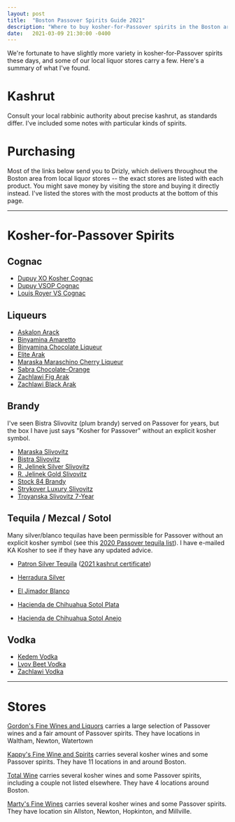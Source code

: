 ```yaml
---
layout: post
title:  "Boston Passover Spirits Guide 2021"
description: "Where to buy kosher-for-Passover spirits in the Boston area"
date:   2021-03-09 21:30:00 -0400
---
```


We're fortunate to have slightly more variety in kosher-for-Passover spirits these days, and some of our local liquor stores carry a few. Here's a summary of what I've found.

# Kashrut

Consult your local rabbinic authority about precise kashrut, as standards differ. I've included some notes with particular kinds of spirits.

# Purchasing

Most of the links below send you to Drizly, which delivers throughout the Boston area from local liquor stores -- the exact stores are listed with each product. You might save money by visiting the store and buying it directly instead. I've listed the stores with the most products at the bottom of this page.

----

# Kosher-for-Passover Spirits

## Cognac

* [Dupuy XO Kosher Cognac](https://drizly.com/liquor/brandy/cognac/dupuy-xo-kosher-cognac/p85483)
* [Dupuy VSOP Cognac](https://martysfinewine.com/shop/?product-id=5762c6f669702d2a14111a00)
* [Louis Royer VS Cognac](https://www.gordonswine.com/product/louis-royer-cognac-vs/)

## Liqueurs

* [Askalon Arack](https://www.totalwine.com/spirits/brandy-cognac/askalon-arack/p/105439750?s=1702&igrules=true)
* [Binyamina Amaretto](https://www.gordonswine.com/product/binyamina-amaretto/)
* [Binyamina Chocolate Liqueur](https://drizly.com/liquor/liqueur/chocolate-sweet-liqueur/binyamina-chocolate-liqueur-kosher-for-passover/p113425)
* [Elite Arak](https://www.gordonswine.com/product/elite-arak/)
* [Maraska Maraschino Cherry Liqueur](https://www.totalwine.com/spirits/liqueurscordialsschnapps/fruit/cherry/maraska-kosher-maraschino-cherry-liqueur/p/132743750?s=1706&igrules=true)
* [Sabra Chocolate-Orange](https://www.gordonswine.com/product/sabra-chocolate-orange/)
* [Zachlawi Fig Arak](https://www.totalwine.com/spirits/liqueurscordialsschnapps/herbal-spice/zachlawi-gourmet-fig-arak/p/194113750?s=1702&igrules=true)
* [Zachlawi Black Arak](https://drizly.com/liquor/zachlawi-gourmet-black-arak-kosher-passover/p119258)

## Brandy

I've seen Bistra Slivovitz (plum brandy) served on Passover for years, but the box I have just says "Kosher for Passover" without an explicit kosher symbol.

* [Maraska Slivovitz](https://drizly.com/liquor/brandy/fruit-brandy/maraska-slivovitz-kosher/p29548)
* [Bistra Slivovitz](https://drizly.com/liquor/brandy/bistra-slivovitz-plum-brandy/p6070)
* [R. Jelinek Silver Slivovitz](https://drizly.com/liquor/brandy/fruit-brandy/r-jelinek-silver-slivovitz-plum-brandy/p9844)
* [R. Jelinek Gold Slivovitz](https://kappys.com/shop/?product-id=56c3378269702d27ed870900)
* [Stock 84 Brandy](https://www.gordonswine.com/product/stock-84-brandy-80/)
* [Strykover Luxury Slivovitz](https://drizly.com/liquor/brandy/fruit-brandy/strykover-luxury-slivovitz-plum-brandy/p63184)
* [Troyanska Slivovitz 7-Year](https://kappys.com/shop/?product-id=56c3378469702d27ed9f0900)

## Tequila / Mezcal / Sotol

Many silver/blanco tequilas have been permissible for Passover without an explicit kosher symbol (see this [2020 Passover tequila list](http://www.kosherphoenix.org/index.php/passover/)). I have e-mailed KA Kosher to see if they have any updated advice.

* [Patron Silver Tequila](https://drizly.com/liquor/tequila/silver-tequila/patron-silver/p3797) ([2021 kashrut certificate](https://www.patrontequila.com/faqs/fun-facts/is-patron-kosher.html))

* [Herradura Silver](https://www.gordonswine.com/product/herradura-silver-tequila/)
* [El Jimador Blanco](https://www.gordonswine.com/product/el-jimador-blanco-2/)
* [Hacienda de Chihuahua Sotol Plata](https://martysfinewine.com/shop/?product-id=56c2742e75627570b01a0300)
* [Hacienda de Chihuahua Sotol Anejo](https://martysfinewine.com/shop/?product-id=56c2743075627570b01b0300)

## Vodka

* [Kedem Vodka](https://www.gordonswine.com/product/kedem-vodka/)
* [Lvov Beet Vodka](https://www.gordonswine.com/product/lvov-beet-vodka/)
* [Zachlawi Vodka](https://drizly.com/liquor/vodka/zachlawi-vodka-cold-brew-vodka-kosher-for-passover/p113493)

----

# Stores

[Gordon's Fine Wines and Liquors](https://www.gordonswine.com/) carries a large selection of Passover wines and a fair amount of Passover spirits. They have locations in Waltham, Newton, Watertown

[Kappy's Fine Wine and Spirits](https://kappys.com/) carries several kosher wines and some Passover spirits. They have 11 locations in and around Boston.

[Total Wine](https://www.totalwine.com/) carries several kosher wines and some Passover spirits, including a couple not listed elsewhere. They have 4 locations around Boston.

[Marty's Fine Wines](https://martysfinewine.com/shop/) carries several kosher wines and some Passover spirits. They have location sin Allston, Newton, Hopkinton, and Millville.